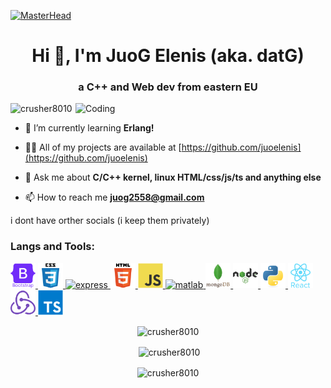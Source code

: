 [![MasterHead](https://i.pinimg.com/originals/2f/f4/28/2ff428006f3ade5f10beac69372062ab.gif)](https://crusher8010.io)
<h1 align="center">Hi 👋, I'm JuoG Elenis (aka. datG)</h1>
<h3 align="center">a C++ and Web dev from eastern EU</h3>

<img align="right" alt="Coding" width="400" src="https://cdn.dribbble.com/users/1292677/screenshots/6139167/avento_still_2x.gif?compress=1&resize=400x300" />

<p align="left"> <img src="https://komarev.com/ghpvc/?username=crusher8010&label=Profile%20views&color=0e75b6&style=flat" alt="crusher8010" /> </p>

- 🌱 I’m currently learning **Erlang!**

- 👨‍💻 All of my projects are available at [https://github.com/juoelenis](https://github.com/juoelenis)

- 💬 Ask me about **C/C++ kernel, linux HTML/css/js/ts and anything else**

- 📫 How to reach me **juog2558@gmail.com**

i dont have orther socials (i keep them privately)

<h3 align="left">Langs and Tools:</h3>
<p align="left"> <a href="https://getbootstrap.com" target="_blank" rel="noreferrer"> <img src="https://raw.githubusercontent.com/devicons/devicon/master/icons/bootstrap/bootstrap-plain-wordmark.svg" alt="bootstrap" width="40" height="40"/> </a> <a href="https://www.w3schools.com/css/" target="_blank" rel="noreferrer"> <img src="https://raw.githubusercontent.com/devicons/devicon/master/icons/css3/css3-original-wordmark.svg" alt="css3" width="40" height="40"/> </a> <a href="https://expressjs.com" target="_blank" rel="noreferrer"> <img src="https://w7.pngwing.com/pngs/212/722/png-transparent-web-development-express-js-javascript-software-framework-laravel-world-wide-web-purple-blue-text.png" alt="express" width="40" height="40"/> </a> <a href="https://www.w3.org/html/" target="_blank" rel="noreferrer"> <img src="https://raw.githubusercontent.com/devicons/devicon/master/icons/html5/html5-original-wordmark.svg" alt="html5" width="40" height="40"/> </a> <a href="https://developer.mozilla.org/en-US/docs/Web/JavaScript" target="_blank" rel="noreferrer"> <img src="https://raw.githubusercontent.com/devicons/devicon/master/icons/javascript/javascript-original.svg" alt="javascript" width="40" height="40"/> </a> <a href="https://www.mathworks.com/" target="_blank" rel="noreferrer"> <img src="https://upload.wikimedia.org/wikipedia/commons/2/21/Matlab_Logo.png" alt="matlab" width="40" height="40"/> </a> <a href="https://www.mongodb.com/" target="_blank" rel="noreferrer"> <img src="https://raw.githubusercontent.com/devicons/devicon/master/icons/mongodb/mongodb-original-wordmark.svg" alt="mongodb" width="40" height="40"/> </a> <a href="https://nodejs.org" target="_blank" rel="noreferrer"> <img src="https://raw.githubusercontent.com/devicons/devicon/master/icons/nodejs/nodejs-original-wordmark.svg" alt="nodejs" width="40" height="40"/> </a> <a href="https://www.python.org" target="_blank" rel="noreferrer"> <img src="https://raw.githubusercontent.com/devicons/devicon/master/icons/python/python-original.svg" alt="python" width="40" height="40"/> </a> <a href="https://reactjs.org/" target="_blank" rel="noreferrer"> <img src="https://raw.githubusercontent.com/devicons/devicon/master/icons/react/react-original-wordmark.svg" alt="react" width="40" height="40"/> </a> <a href="https://redux.js.org" target="_blank" rel="noreferrer"> <img src="https://raw.githubusercontent.com/devicons/devicon/master/icons/redux/redux-original.svg" alt="redux" width="40" height="40"/> </a> <a href="https://www.typescriptlang.org/" target="_blank" rel="noreferrer"> <img src="https://raw.githubusercontent.com/devicons/devicon/master/icons/typescript/typescript-original.svg" alt="typescript" width="40" height="40"/> </a> </p>

<p align="center"><img align="center" src="https://github-readme-stats.vercel.app/api/top-langs?username=crusher8010&show_icons=true&locale=en&layout=compact" alt="crusher8010" /></p>

<p align="center">&nbsp;<img align="center" src="https://github-readme-stats.vercel.app/api?username=crusher8010&show_icons=true&locale=en" alt="crusher8010" /></p>

<p align="center"><img align="center" src="https://github-readme-streak-stats.herokuapp.com/?user=crusher8010&" alt="crusher8010" /></p>
